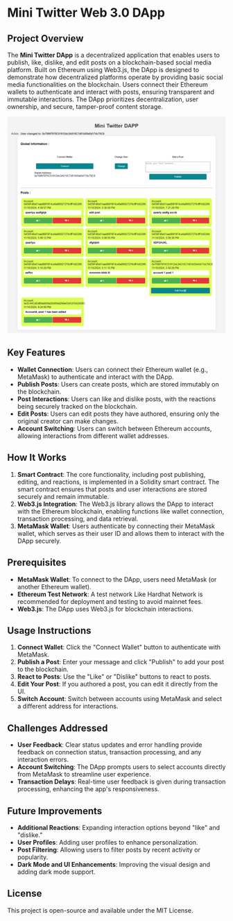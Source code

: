# Mini Twitter Web 3.0 DApp

## Project Overview

The **Mini Twitter DApp** is a decentralized application that enables users to publish, like, dislike, and edit posts on a blockchain-based social media platform. Built on Ethereum using Web3.js, the DApp is designed to demonstrate how decentralized platforms operate by providing basic social media functionalities on the blockchain. Users connect their Ethereum wallets to authenticate and interact with posts, ensuring transparent and immutable interactions. The DApp prioritizes decentralization, user ownership, and secure, tamper-proof content storage.

![DApp](img.png)

## Key Features

- **Wallet Connection**: Users can connect their Ethereum wallet (e.g., MetaMask) to authenticate and interact with the DApp.
- **Publish Posts**: Users can create posts, which are stored immutably on the blockchain.
- **Post Interactions**: Users can like and dislike posts, with the reactions being securely tracked on the blockchain.
- **Edit Posts**: Users can edit posts they have authored, ensuring only the original creator can make changes.
- **Account Switching**: Users can switch between Ethereum accounts, allowing interactions from different wallet addresses.

## How It Works

1. **Smart Contract**: The core functionality, including post publishing, editing, and reactions, is implemented in a Solidity smart contract. The smart contract ensures that posts and user interactions are stored securely and remain immutable.
2. **Web3.js Integration**: The Web3.js library allows the DApp to interact with the Ethereum blockchain, enabling functions like wallet connection, transaction processing, and data retrieval.
3. **MetaMask Wallet**: Users authenticate by connecting their MetaMask wallet, which serves as their user ID and allows them to interact with the DApp securely.

## Prerequisites

- **MetaMask Wallet**: To connect to the DApp, users need MetaMask (or another Ethereum wallet).
- **Ethereum Test Network**: A test network Like Hardhat Network is recommended for deployment and testing to avoid mainnet fees.
- **Web3.js**: The DApp uses Web3.js for blockchain interactions.

## Usage Instructions

1. **Connect Wallet**: Click the "Connect Wallet" button to authenticate with MetaMask.
2. **Publish a Post**: Enter your message and click "Publish" to add your post to the blockchain.
3. **React to Posts**: Use the "Like" or "Dislike" buttons to react to posts.
4. **Edit Your Post**: If you authored a post, you can edit it directly from the UI.
5. **Switch Account**: Switch between accounts using MetaMask and select a different address for interactions.

## Challenges Addressed

- **User Feedback**: Clear status updates and error handling provide feedback on connection status, transaction processing, and any interaction errors.
- **Account Switching**: The DApp prompts users to select accounts directly from MetaMask to streamline user experience.
- **Transaction Delays**: Real-time user feedback is given during transaction processing, enhancing the app's responsiveness.

## Future Improvements

- **Additional Reactions**: Expanding interaction options beyond "like" and "dislike."
- **User Profiles**: Adding user profiles to enhance personalization.
- **Post Filtering**: Allowing users to filter posts by recent activity or popularity.
- **Dark Mode and UI Enhancements**: Improving the visual design and adding dark mode support.

## License

This project is open-source and available under the MIT License.
